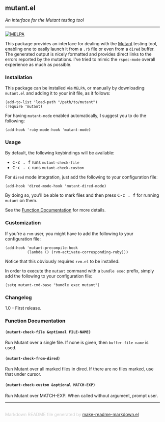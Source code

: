 ## mutant.el
*An interface for the Mutant testing tool*

---
[![MELPA](http://melpa.org/packages/mutant-badge.svg)](http://melpa.org/#/mutant)

This package provides an interface for dealing with the
[Mutant](https://github.com/mbj/mutant) testing tool, enabling
one to easily launch it from a `.rb` file or even from a `dired` buffer.
The generated output is nicely formatted and provides direct links
to the errors reported by the mutations. I've tried
to mimic the `rspec-mode` overall experience as much as possible.

### Installation


This package can be installed via `MELPA`, or manually by downloading
`mutant.el` and adding it to your init file, as it follows:

```elisp
(add-to-list 'load-path "/path/to/mutant")
(require 'mutant)
```

For having `mutant-mode` enabled automatically, I suggest you
to do the following:

```elisp
(add-hook 'ruby-mode-hook 'mutant-mode)
```

### Usage


By default, the following keybindings will be available:

* <kbd>C-c . f</kbd> runs `mutant-check-file`
* <kbd>C-c . c</kbd> runs `mutant-check-custom`

For `dired` mode integration, just add the following to your
configuration file:

```elisp
(add-hook 'dired-mode-hook 'mutant-dired-mode)
```

By doing so, you'll be able to mark files and then press <kbd>C-c . f</kbd>
for running `mutant` on them.

See the [Function Documentation](#function-documentation) for more details.

### Customization


If you're a `rvm` user, you might have to add the following to your
configuration file:

```elisp
(add-hook 'mutant-precompile-hook
          (lambda () (rvm-activate-corresponding-ruby)))
```
Notice that this obviously requires `rvm.el` to be installed.

In order to execute the `mutant` command with a `bundle exec` prefix,
simply add the following to your configuration file:

```elisp
(setq mutant-cmd-base "bundle exec mutant")
```


### Changelog


1.0 - First release. <br/>

### Function Documentation


#### `(mutant-check-file &optional FILE-NAME)`

Run Mutant over a single file.
If none is given, then `buffer-file-name` is used.

#### `(mutant-check-from-dired)`

Run Mutant over all marked files in dired.
If there are no files marked, use that under cursor.

#### `(mutant-check-custom &optional MATCH-EXP)`

Run Mutant over MATCH-EXP.
When called without argument, prompt user.

-----
<div style="padding-top:15px;color: #d0d0d0;">
Markdown README file generated by
<a href="https://github.com/mgalgs/make-readme-markdown">make-readme-markdown.el</a>
</div>
